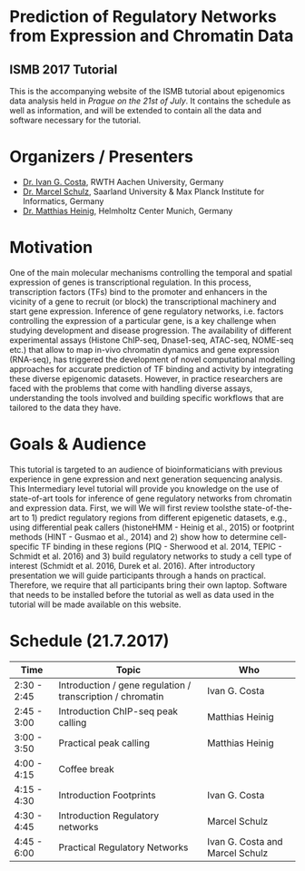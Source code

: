 # Prediction of Regulatory Networks from Expression and Chromatin Data
## ISMB 2017 Tutorial

This is the accompanying website of the ISMB tutorial about epigenomics data analysis held in *Prague on the 21st of July*. It contains the schedule as well as information, and will be extended to contain all the data and software necessary for the tutorial.

# Organizers / Presenters

* [Dr. Ivan G. Costa](http://costalab.org/team-2/ivan-g-costa-group-leader-2/), RWTH Aachen University, Germany
* [Dr. Marcel Schulz](https://bioinf.mpi-inf.mpg.de/homepage/index.php?&account=mschulz), Saarland University & Max Planck Institute for Informatics, Germany
* [Dr. Matthias Heinig](https://www.helmholtz-muenchen.de/icb/institute/staff/staff/ma/4158/Dr.-Heinig/index.html), Helmholtz Center Munich, Germany 


# Motivation
One of the main molecular mechanisms controlling the temporal and spatial 
expression of genes is transcriptional regulation. In this process, 
transcription factors (TFs) bind to the promoter and enhancers in the 
vicinity of a gene to recruit (or block) the transcriptional machinery 
and start gene expression. Inference of gene regulatory networks, i.e. 
factors controlling the expression of a particular gene, is a key challenge 
when studying development and disease progression. The availability of 
different experimental assays (Histone ChIP-seq, Dnase1-seq, ATAC-seq, 
NOME-seq etc.) that allow to map in-vivo chromatin dynamics and gene 
expression (RNA-seq), has triggered the development of novel computational 
modelling approaches for accurate prediction of TF binding and activity by 
integrating these diverse epigenomic datasets. However, in practice researchers 
are faced with the problems that come with handling diverse assays, 
understanding the tools involved and building specific workflows 
that are tailored to the data they have.

# Goals & Audience

This tutorial is targeted to an audience of bioinformaticians with previous 
experience in gene expression and next generation sequencing analysis. 
This Intermediary level tutorial will provide you knowledge on the use of 
state-of-art tools for inference of gene regulatory networks from chromatin 
and expression data. First, we will We will first review toolsthe state-of-the-art 
to 1) predict regulatory regions from different epigenetic datasets, e.g., 
using differential peak callers (histoneHMM - Heinig et al., 2015) or 
footprint methods (HINT - Gusmao et al., 2014) and 2) show how to determine 
cell-specific TF binding in these regions (PIQ - Sherwood et al. 2014, 
TEPIC - Schmidt et al. 2016) and 3) build regulatory networks to study 
a cell type of interest (Schmidt et al. 2016, Durek et al. 2016). After 
introductory presentation we will guide participants through a hands 
on practical. Therefore, we require that all participants bring their 
own laptop. Software that needs to be installed before the tutorial as 
well as data used in the tutorial will be made available on this website.

# Schedule (21.7.2017)

| Time  | Topic  |  Who |
|---|---|---|
|  2:30 - 2:45 | Introduction / gene regulation / transcription / chromatin  | Ivan G. Costa   |
|  2:45 - 3:00 | Introduction ChIP-seq peak calling  | Matthias Heinig  |
| 3:00 - 3:50  |  Practical peak calling |  Matthias Heinig |
| 4:00 - 4:15  | Coffee break  |   |
|  4:15 - 4:30 | Introduction Footprints  | Ivan G. Costa   |
|  4:30 - 4:45 |  Introduction Regulatory networks | Marcel Schulz  |
|  4:45 - 6:00 | Practical Regulatory Networks | Ivan G. Costa and Marcel Schulz |

